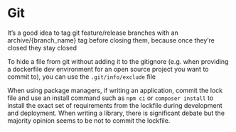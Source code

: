 # Git

It’s a good idea to tag git feature/release branches with an archive/{branch_name} tag before closing them, because once they’re closed they stay closed

To hide a file from git without adding it to the gitignore (e.g. when providing a dockerfile dev environment for an open source project you want to commit to), you can use the `.git/info/exclude` file

When using package managers, if writing an application, commit the lock file and use an install command such as `npm ci` or `composer install` to install the exact set of requirements from the lockfile during development and deployment. When writing a library, there is significant debate but the majority opinion seems to be not to commit the lockfile.
